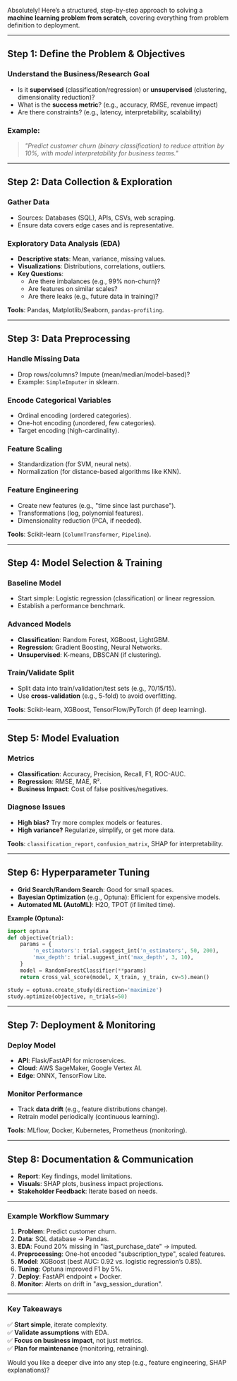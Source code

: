 Absolutely! Here’s a structured, step-by-step approach to solving a **machine learning problem from scratch**, covering everything from problem definition to deployment.

---

## **Step 1: Define the Problem & Objectives**
### **Understand the Business/Research Goal**
- Is it **supervised** (classification/regression) or **unsupervised** (clustering, dimensionality reduction)?
- What is the **success metric**? (e.g., accuracy, RMSE, revenue impact)
- Are there constraints? (e.g., latency, interpretability, scalability)

### **Example:**
> *"Predict customer churn (binary classification) to reduce attrition by 10%, with model interpretability for business teams."*

---

## **Step 2: Data Collection & Exploration**
### **Gather Data**
- Sources: Databases (SQL), APIs, CSVs, web scraping.
- Ensure data covers edge cases and is representative.

### **Exploratory Data Analysis (EDA)**
- **Descriptive stats**: Mean, variance, missing values.
- **Visualizations**: Distributions, correlations, outliers.
- **Key Questions**:
  - Are there imbalances (e.g., 99% non-churn)?
  - Are features on similar scales?
  - Are there leaks (e.g., future data in training)?

**Tools**: Pandas, Matplotlib/Seaborn, `pandas-profiling`.

---

## **Step 3: Data Preprocessing**
### **Handle Missing Data**
- Drop rows/columns? Impute (mean/median/model-based)?
- Example: `SimpleImputer` in sklearn.

### **Encode Categorical Variables**
- Ordinal encoding (ordered categories).
- One-hot encoding (unordered, few categories).
- Target encoding (high-cardinality).

### **Feature Scaling**
- Standardization (for SVM, neural nets).
- Normalization (for distance-based algorithms like KNN).

### **Feature Engineering**
- Create new features (e.g., "time since last purchase").
- Transformations (log, polynomial features).
- Dimensionality reduction (PCA, if needed).

**Tools**: Scikit-learn (`ColumnTransformer`, `Pipeline`).

---

## **Step 4: Model Selection & Training**
### **Baseline Model**
- Start simple: Logistic regression (classification) or linear regression.
- Establish a performance benchmark.

### **Advanced Models**
- **Classification**: Random Forest, XGBoost, LightGBM.
- **Regression**: Gradient Boosting, Neural Networks.
- **Unsupervised**: K-means, DBSCAN (if clustering).

### **Train/Validate Split**
- Split data into train/validation/test sets (e.g., 70/15/15).
- Use **cross-validation** (e.g., 5-fold) to avoid overfitting.

**Tools**: Scikit-learn, XGBoost, TensorFlow/PyTorch (if deep learning).

---

## **Step 5: Model Evaluation**
### **Metrics**
- **Classification**: Accuracy, Precision, Recall, F1, ROC-AUC.
- **Regression**: RMSE, MAE, R².
- **Business Impact**: Cost of false positives/negatives.

### **Diagnose Issues**
- **High bias?** Try more complex models or features.
- **High variance?** Regularize, simplify, or get more data.

**Tools**: `classification_report`, `confusion_matrix`, SHAP for interpretability.

---

## **Step 6: Hyperparameter Tuning**
- **Grid Search/Random Search**: Good for small spaces.
- **Bayesian Optimization** (e.g., Optuna): Efficient for expensive models.
- **Automated ML (AutoML)**: H2O, TPOT (if limited time).

**Example (Optuna):**
```python
import optuna
def objective(trial):
    params = {
        'n_estimators': trial.suggest_int('n_estimators', 50, 200),
        'max_depth': trial.suggest_int('max_depth', 3, 10),
    }
    model = RandomForestClassifier(**params)
    return cross_val_score(model, X_train, y_train, cv=5).mean()

study = optuna.create_study(direction='maximize')
study.optimize(objective, n_trials=50)
```

---

## **Step 7: Deployment & Monitoring**
### **Deploy Model**
- **API**: Flask/FastAPI for microservices.
- **Cloud**: AWS SageMaker, Google Vertex AI.
- **Edge**: ONNX, TensorFlow Lite.

### **Monitor Performance**
- Track **data drift** (e.g., feature distributions change).
- Retrain model periodically (continuous learning).

**Tools**: MLflow, Docker, Kubernetes, Prometheus (monitoring).

---

## **Step 8: Documentation & Communication**
- **Report**: Key findings, model limitations.
- **Visuals**: SHAP plots, business impact projections.
- **Stakeholder Feedback**: Iterate based on needs.

---

### **Example Workflow Summary**
1. **Problem**: Predict customer churn.
2. **Data**: SQL database → Pandas.
3. **EDA**: Found 20% missing in "last_purchase_date" → imputed.
4. **Preprocessing**: One-hot encoded "subscription_type", scaled features.
5. **Model**: XGBoost (best AUC: 0.92 vs. logistic regression’s 0.85).
6. **Tuning**: Optuna improved F1 by 5%.
7. **Deploy**: FastAPI endpoint + Docker.
8. **Monitor**: Alerts on drift in "avg_session_duration".

---

### **Key Takeaways**
✅ **Start simple**, iterate complexity.  
✅ **Validate assumptions** with EDA.  
✅ **Focus on business impact**, not just metrics.  
✅ **Plan for maintenance** (monitoring, retraining).  

Would you like a deeper dive into any step (e.g., feature engineering, SHAP explanations)?